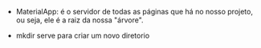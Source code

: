 - MaterialApp: é o servidor de todas as páginas que há no nosso projeto, ou seja, ele é a raiz da nossa "árvore".

- mkdir serve para criar um novo diretorio